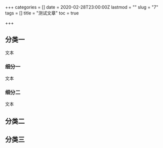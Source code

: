 +++
categories = []
date = 2020-02-28T23:00:00Z
lastmod = ""
slug = "7"
tags = []
title = "测试文章"
toc = true

+++
## 分类一

文本

### 细分一

文本

### 细分二

文本

## 分类二

## 分类三